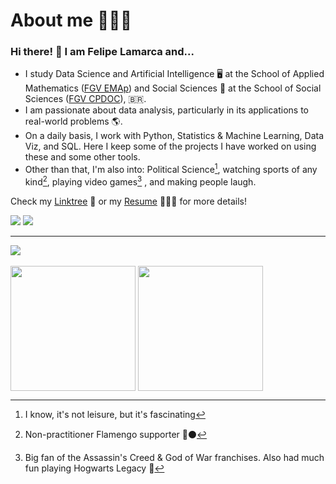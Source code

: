 # About me 👨🏻‍💻

### Hi there! 👋 I am Felipe Lamarca and...

- I study Data Science and Artificial Intelligence 🖥️ at the School of Applied Mathematics ([FGV EMAp](https://emap.fgv.br/)) and Social Sciences 🦉 at the School of Social Sciences ([FGV CPDOC](https://cpdoc.fgv.br/)), :brazil:.
- I am passionate about data analysis, particularly in its applications to real-world problems :earth_americas:.
- On a daily basis, I work with Python, Statistics & Machine Learning, Data Viz, and SQL. Here I keep some of the projects I have worked on using these and some other tools.
- Other than that, I'm also into: Political Science[^1], watching sports of any kind[^2], playing video games[^3] , and making people laugh.

Check my [Linktree](https://linktr.ee/felipe_lamarca) 🔗 or my [Resume](https://drive.google.com/file/d/1aX5t0YRDJhJa1XPqzSN7xi8YAMUpNyA1/view?usp=sharing) 👨🏻‍🎓 for more details!

<a href = "mailto:felipe.lamarca@hotmail.com" target="_blank"><img src="https://img.shields.io/badge/Microsoft_Outlook-0078D4?style=for-the-badge&logo=microsoft-outlook&logoColor=white" target="_blank"></a> <a href="https://www.linkedin.com/in/felipe-lamarca-893a541a1/" target="_blank"><img src="https://img.shields.io/badge/-LinkedIn-%230077B5?style=for-the-badge&logo=linkedin&logoColor=white" target="_blank"></a>

---

<div>
  <img align="center" src="http://github-profile-summary-cards.vercel.app/api/cards/profile-details?username=felipelmc&theme=github_dark"/>
  <br>
  <br>
  <img align="center" height="200em" src="https://github-profile-summary-cards.vercel.app/api/cards/stats?username=felipelmc&theme=github_dark"/>
<!--   <img align="center" height="180em" src="http://github-profile-summary-cards.vercel.app/api/cards/productive-time?username=felipelmc&theme=github_dark&utcOffset=8"> -->
  <img align="center" height="200em" src="http://github-profile-summary-cards.vercel.app/api/cards/most-commit-language?username=felipelmc&theme=github_dark&exclude=scilab"/>
</div>
    
  
<div>
<!--   <a target="_blank"><img src="https://img.shields.io/badge/Python-3776AB?style=for-the-badge&logo=python&logoColor=white" target="_blank"></a> -->
<!--   <a target="_blank"><img src="https://img.shields.io/badge/R-276DC3?style=for-the-badge&logo=r&logoColor=white" target="_blank"></a> -->
<!--   <a target="_blank"><img src="https://img.shields.io/badge/MySQL-00000F?style=for-the-badge&logo=mysql&logoColor=white" target="_blank"></a> -->
<!--   <a target="_blank"><img src="https://img.shields.io/badge/MongoDB-4EA94B?style=for-the-badge&logo=mongodb&logoColor=white" target="_blank"></a> -->
<!--   <a target="_blank"><img src="https://img.shields.io/badge/Git-E34F26?style=for-the-badge&logo=git&logoColor=white" target="_blank"></a> -->
<!--   <a target="_blank"><img src="https://img.shields.io/badge/Linux-E34F26?style=for-the-badge&logo=linux&logoColor=black" target="_blank"></a> -->
</div>

[^1]: I know, it's not leisure, but it's fascinating
[^2]: Non-practitioner Flamengo supporter 🔴⚫
[^3]: Big fan of the Assassin's Creed & God of War franchises. Also had much fun playing Hogwarts Legacy 🔮

